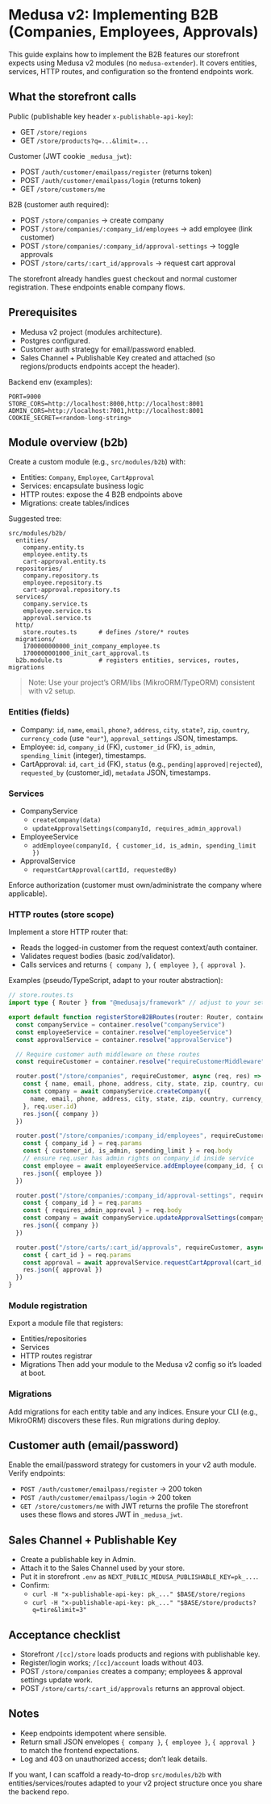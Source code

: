 
# Medusa v2: Implementing B2B (Companies, Employees, Approvals)

This guide explains how to implement the B2B features our storefront expects using Medusa v2 modules (no `medusa-extender`). It covers entities, services, HTTP routes, and configuration so the frontend endpoints work.

## What the storefront calls

Public (publishable key header `x-publishable-api-key`):
- GET `/store/regions`
- GET `/store/products?q=...&limit=...`

Customer (JWT cookie `_medusa_jwt`):
- POST `/auth/customer/emailpass/register` (returns token)
- POST `/auth/customer/emailpass/login` (returns token)
- GET `/store/customers/me`

B2B (customer auth required):
- POST `/store/companies` → create company
- POST `/store/companies/:company_id/employees` → add employee (link customer)
- POST `/store/companies/:company_id/approval-settings` → toggle approvals
- POST `/store/carts/:cart_id/approvals` → request cart approval

The storefront already handles guest checkout and normal customer registration. These endpoints enable company flows.

## Prerequisites
- Medusa v2 project (modules architecture).
- Postgres configured.
- Customer auth strategy for email/password enabled.
- Sales Channel + Publishable Key created and attached (so regions/products endpoints accept the header).

Backend env (examples):
```
PORT=9000
STORE_CORS=http://localhost:8000,http://localhost:8001
ADMIN_CORS=http://localhost:7001,http://localhost:8001
COOKIE_SECRET=<random-long-string>
```

## Module overview (b2b)
Create a custom module (e.g., `src/modules/b2b`) with:
- Entities: `Company`, `Employee`, `CartApproval`
- Services: encapsulate business logic
- HTTP routes: expose the 4 B2B endpoints above
- Migrations: create tables/indices

Suggested tree:
```
src/modules/b2b/
  entities/
    company.entity.ts
    employee.entity.ts
    cart-approval.entity.ts
  repositories/
    company.repository.ts
    employee.repository.ts
    cart-approval.repository.ts
  services/
    company.service.ts
    employee.service.ts
    approval.service.ts
  http/
    store.routes.ts      # defines /store/* routes
  migrations/
    1700000000000_init_company_employee.ts
    1700000001000_init_cart_approval.ts
  b2b.module.ts          # registers entities, services, routes, migrations
```

> Note: Use your project’s ORM/libs (MikroORM/TypeORM) consistent with v2 setup.

### Entities (fields)
- Company: `id`, `name`, `email`, `phone?`, `address`, `city`, `state?`, `zip`, `country`, `currency_code` (use `"eur"`), `approval_settings` JSON, timestamps.
- Employee: `id`, `company_id` (FK), `customer_id` (FK), `is_admin`, `spending_limit` (integer), timestamps.
- CartApproval: `id`, `cart_id` (FK), `status` (e.g., `pending|approved|rejected`), `requested_by` (customer_id), `metadata` JSON, timestamps.

### Services
- CompanyService
  - `createCompany(data)`
  - `updateApprovalSettings(companyId, requires_admin_approval)`
- EmployeeService
  - `addEmployee(companyId, { customer_id, is_admin, spending_limit })`
- ApprovalService
  - `requestCartApproval(cartId, requestedBy)`

Enforce authorization (customer must own/administrate the company where applicable).

### HTTP routes (store scope)
Implement a store HTTP router that:
- Reads the logged-in customer from the request context/auth container.
- Validates request bodies (basic zod/validator).
- Calls services and returns `{ company }`, `{ employee }`, `{ approval }`.

Examples (pseudo/TypeScript, adapt to your router abstraction):
```ts
// store.routes.ts
import type { Router } from "@medusajs/framework" // adjust to your setup

export default function registerStoreB2BRoutes(router: Router, container: any) {
  const companyService = container.resolve("companyService")
  const employeeService = container.resolve("employeeService")
  const approvalService = container.resolve("approvalService")

  // Require customer auth middleware on these routes
  const requireCustomer = container.resolve("requireCustomerMiddleware")

  router.post("/store/companies", requireCustomer, async (req, res) => {
    const { name, email, phone, address, city, state, zip, country, currency_code } = req.body
    const company = await companyService.createCompany({
      name, email, phone, address, city, state, zip, country, currency_code: currency_code ?? "eur",
    }, req.user.id)
    res.json({ company })
  })

  router.post("/store/companies/:company_id/employees", requireCustomer, async (req, res) => {
    const { company_id } = req.params
    const { customer_id, is_admin, spending_limit } = req.body
    // ensure req.user has admin rights on company_id inside service
    const employee = await employeeService.addEmployee(company_id, { customer_id, is_admin, spending_limit })
    res.json({ employee })
  })

  router.post("/store/companies/:company_id/approval-settings", requireCustomer, async (req, res) => {
    const { company_id } = req.params
    const { requires_admin_approval } = req.body
    const company = await companyService.updateApprovalSettings(company_id, requires_admin_approval)
    res.json({ company })
  })

  router.post("/store/carts/:cart_id/approvals", requireCustomer, async (req, res) => {
    const { cart_id } = req.params
    const approval = await approvalService.requestCartApproval(cart_id, req.user.id)
    res.json({ approval })
  })
}
```

### Module registration
Export a module file that registers:
- Entities/repositories
- Services
- HTTP routes registrar
- Migrations
Then add your module to the Medusa v2 config so it’s loaded at boot.

### Migrations
Add migrations for each entity table and any indices. Ensure your CLI (e.g., MikroORM) discovers these files. Run migrations during deploy.

## Customer auth (email/password)
Enable the email/password strategy for customers in your v2 auth module. Verify endpoints:
- `POST /auth/customer/emailpass/register` → 200 token
- `POST /auth/customer/emailpass/login` → 200 token
- `GET /store/customers/me` with JWT returns the profile
The storefront uses these flows and stores JWT in `_medusa_jwt`.

## Sales Channel + Publishable Key
- Create a publishable key in Admin.
- Attach it to the Sales Channel used by your store.
- Put it in storefront `.env` as `NEXT_PUBLIC_MEDUSA_PUBLISHABLE_KEY=pk_...`.
- Confirm:
  - `curl -H "x-publishable-api-key: pk_..." $BASE/store/regions`
  - `curl -H "x-publishable-api-key: pk_..." "$BASE/store/products?q=tire&limit=3"`

## Acceptance checklist
- Storefront `/[cc]/store` loads products and regions with publishable key.
- Register/login works; `/[cc]/account` loads without 403.
- POST `/store/companies` creates a company; employees & approval settings update work.
- POST `/store/carts/:cart_id/approvals` returns an approval object.

## Notes
- Keep endpoints idempotent where sensible.
- Return small JSON envelopes `{ company }`, `{ employee }`, `{ approval }` to match the frontend expectations.
- Log and 403 on unauthorized access; don’t leak details.

If you want, I can scaffold a ready-to-drop `src/modules/b2b` with entities/services/routes adapted to your v2 project structure once you share the backend repo.
